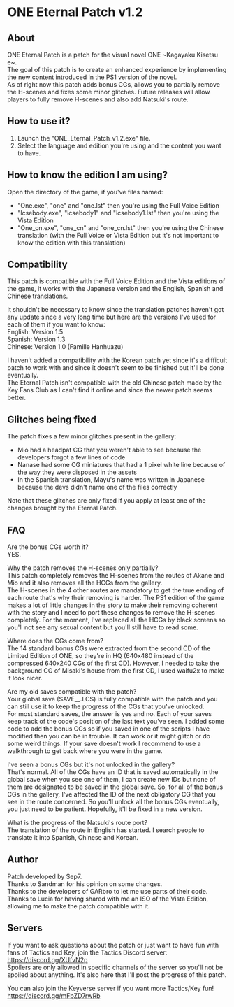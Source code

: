 ONE Eternal Patch v1.2
======

About
---------

ONE Eternal Patch is a patch for the visual novel ONE \~Kagayaku Kisetsu e\~.<br/>
The goal of this patch is to create an enhanced experience by implementing the new content introduced in the PS1 version of the novel.<br/>
As of right now this patch adds bonus CGs, allows you to partially remove the H-scenes and fixes some minor glitches. Future releases will allow players to fully remove H-scenes and also add Natsuki's route.

How to use it?
---------

1. Launch the "ONE_Eternal_Patch_v1.2.exe" file.<br/>
2. Select the language and edition you're using and the content you want to have.

How to know the edition I am using?
---------

Open the directory of the game, if you've files named:<br/>
- "One.exe", "one" and "one.lst" then you're using the Full Voice Edition<br/>
- "lcsebody.exe", "lcsebody1" and "lcsebody1.lst" then you're using the Vista Edition<br/>
- "One_cn.exe", "one_cn" and "one_cn.lst" then you're using the Chinese translation (with the Full Voice or Vista Edition but it's not important to know the edition with this translation)

Compatibility
---------

This patch is compatible with the Full Voice Edition and the Vista editions of the game, it works with the Japanese version and the English, Spanish and Chinese translations.

It shouldn't be necessary to know since the translation patches haven't got any update since a very long time but here are the versions I've used for each of them if you want to know:<br/>
English: Version 1.5<br/>
Spanish: Version 1.3<br/>
Chinese: Version 1.0 (Famille Hanhuazu)

I haven't added a compatibility with the Korean patch yet since it's a difficult patch to work with and since it doesn't seem to be finished but it'll be done eventually.<br/>
The Eternal Patch isn't compatible with the old Chinese patch made by the Key Fans Club as I can't find it online and since the newer patch seems better.

Glitches being fixed
---------

The patch fixes a few minor glitches present in the gallery:<br/>
- Mio had a headpat CG that you weren't able to see because the developers forgot a few lines of code<br/>
- Nanase had some CG miniatures that had a 1 pixel white line because of the way they were disposed in the assets<br/>
- In the Spanish translation, Mayu's name was written in Japanese because the devs didn't name one of the files correctly

Note that these glitches are only fixed if you apply at least one of the changes brought by the Eternal Patch.<br/>

FAQ
---------

Are the bonus CGs worth it?<br/>
YES.

Why the patch removes the H-scenes only partially?<br/>
This patch completely removes the H-scenes from the routes of Akane and Mio and it also removes all the HCGs from the gallery.<br/>
The H-scenes in the 4 other routes are mandatory to get the true ending of each route that's why their removing is harder. The PS1 edition of the game makes a lot of little changes in the story to make their removing coherent with the story and I need to port these changes to remove the H-scenes completely. For the moment, I've replaced all the HCGs by black screens so you'll not see any sexual content but you'll still have to read some.

Where does the CGs come from?<br/>
The 14 standard bonus CGs were extracted from the second CD of the Limited Edition of ONE, so they're in HQ (640x480 instead of the compressed 640x240 CGs of the first CD). However, I needed to take the background CG of Misaki's house from the first CD, I used waifu2x to make it look nicer.

Are my old saves compatible with the patch?<br/>
Your global save (SAVE__.LCS) is fully compatible with the patch and you can still use it to keep the progress of the CGs that you've unlocked.<br/>
For most standard saves, the answer is yes and no. Each of your saves keep track of the code's position of the last text you've seen. I added some code to add the bonus CGs so if you saved in one of the scripts I have modified then you can be in trouble. It can work or it might glitch or do some weird things. If your save doesn't work I recommend to use a walkthrough to get back where you were in the game.

I've seen a bonus CGs but it's not unlocked in the gallery?<br/>
That's normal. All of the CGs have an ID that is saved automatically in the global save when you see one of them, I can create new IDs but none of them are designated to be saved in the global save. So, for all of the bonus CGs in the gallery, I've affected the ID of the next obligatory CG that you see in the route concerned. So you'll unlock all the bonus CGs eventually, you just need to be patient. Hopefully, it'll be fixed in a new version.

What is the progress of the Natsuki's route port?<br/>
The translation of the route in English has started. I search people to translate it into Spanish, Chinese and Korean.

Author
------
Patch developed by Sep7.<br/>
Thanks to Sandman for his opinion on some changes.<br/>
Thanks to the developers of GARbro to let me use parts of their code.<br/>
Thanks to Lucia for having shared with me an ISO of the Vista Edition, allowing me to make the patch compatible with it.

Servers
---------

If you want to ask questions about the patch or just want to have fun with fans of Tactics and Key, join the Tactics Discord server:
https://discord.gg/XUfvN2p <br/>
Spoilers are only allowed in specific channels of the server so you'll not be spoiled about anything. It's also here that I'll post the progress of this patch.

You can also join the Keyverse server if you want more Tactics/Key fun!<br/>
https://discord.gg/mFbZD7rwRb
